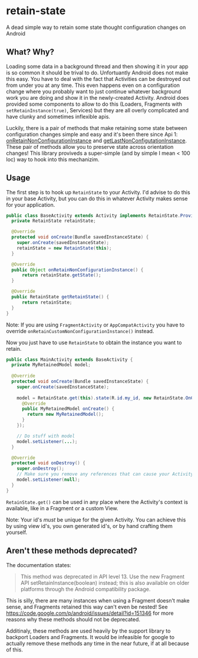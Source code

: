 # retain-state
A dead simple way to retain some state thought configuration changes on Android

## What? Why?
Loading some data in a background thread and then showing it in your app is so common it should be trival to do. Unfortuantly Android does not make this easy. You have to deal with the fact that Activities can be destroyed out from under you at any time. This even happens even on a configuration change where you probably want to just continue whatever background work you are doing and show it in the newly-created Activity. Android does provided some components to allow to do this (Loaders, Fragments with `setRetainInstance(true)`, Services) but they are all overly complicated and have clunky and sometimes inflexible apis.

Luckily, there is a pair of methods that make retaining some state between configuration changes simple and easy and it's been there since Api 1: [onRetainNonConfigurationInstance](http://developer.android.com/reference/android/app/Activity.html#onRetainNonConfigurationInstance%28%29) and [getLastNonConfigutationInstance](http://developer.android.com/reference/android/app/Activity.html#getLastNonConfigurationInstance%28%29). These pair of methods allow you to preserve state across orientation changes! This library proviveds a super-simple (and by simple I mean < 100 loc) way to hook into this mechanizim.

## Usage
The first step is to hook up `RetainState` to your Activity. I'd advise to do this in your base Activity, but you can do this in whatever Activity makes sense for your application.

```java
public class BaseActivity extends Activity implements RetainState.Provider {
  private RetainState retainState;

  @Override
  protected void onCreate(Bundle savedInstanceState) {
    super.onCreate(savedInstanceState);
    retainState = new RetainState(this);
  }

  @Override
  public Object onRetainNonConfigurationInstance() {
      return retainState.getState();
  }

  @Override
  public RetainState getRetainState() {
      return retainState;
  }
}
```

Note: If you are using `FragmentActivity` or `AppCompatActivity` you have to override `onRetainCustomNonConfigurationInstance()` instead.

Now you just have to use `RetainState` to obtain the instance you want to retain.

```java
public class MainActivity extends BaseActivity {
  private MyRetainedModel model;
  
  @Override
  protected void onCreate(Bundle savedInstanceState) {
    super.onCreate(savedInstanceState);
    
    model = RetainState.get(this).state(R.id.my_id, new RetainState.OnCreate<MyRetainedModel>() {
      @Override
      public MyRetainedModel onCreate() {
        return new MyRetainedModel();
      }
    });

    // Do stuff with model
    model.setListener(...);
  }

  @Override
  protected void onDestroy() {
    super.onDestroy();
    // Make sure you remove any references that can cause your Activity to leak!
    model.setListener(null);
  }
}
```

`RetainState.get()` can be used in any place where the Activity's context is available, like in a Fragment or a custom View.

Note: Your id's *must* be unique for the given Activity. You can achieve this by using view id's, you own generated id's, or by hand crafting them yourself.

## Aren't these methods deprecated?
The documentation states:
>  This method was deprecated in API level 13.
Use the new Fragment API setRetainInstance(boolean) instead; this is also available on older platforms through the Android compatibility package.

This is silly, there are many instances when using a Fragment doesn't make sense, and Fragments retained this way can't even be nested! See https://code.google.com/p/android/issues/detail?id=151346 for more reasons why these methods should not be deprecated.

Additinaly, these methods are used heavily by the support library to backport Loaders and Fragments. It would be infeasible for google to actually remove these methods any time in the near future, if at all because of this.
